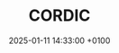---
title: "CORDIC"
categories:
  - Algorithms
date:   2025-01-11 14:33:00 +0100
mathjax: true
tags:
  - Trigonometry
toc: true
# classes: wide
excerpt: ""
header: 
  overlay_image: assets/nelder-mead/images/splash_image.png
  overlay_filter: 0.2
---